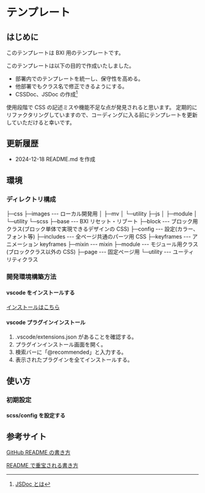 # テンプレート

## はじめに

このテンプレートは BXI 用のテンプレートです。

このテンプレートは以下の目的で作成いたしました。

- 部署内でのテンプレートを統一し、保守性を高める。
- 他部署でもクラス名で修正できるようにする。
- CSSDoc、JSDoc の作成[^1]

[^1]: [JSDoc とは](https://qiita.com/yamatai12/items/3482fc31b9c73c6938bd)

使用段階で CSS の記述ミスや機能不足な点が発見されると思います。
定期的にリファクタリングしていますので、コーディングに入る前にテンプレートを更新していただけると幸いです。

## 更新履歴

- 2024-12-18 README.md を作成

## 環境

### ディレクトリ構成

├─css
├─images --- ローカル開発用
│ ├─mv
│ └─utility
├─js
│ ├─module
│ └─utility
└─scss
├─base --- BXI リセット・リブート
├─block --- ブロック用クラス(ブロック単体で実現できるデザインの CSS)
├─config --- 設定(カラー、フォント等)
├─includes --- 全ページ共通のパーツ用 CSS
├─keyframes --- アニメーション keyframes
├─mixin --- mixin
├─module --- モジュール用クラス(ブロッククラス以外の CSS)
├─page --- 固定ページ用
└─utility --- ユーティリティクラス

### 開発環境構築方法

#### vscode をインストールする

[インストールはこちら](https://code.visualstudio.com/download)

#### vscode プラグインインストール

1. .vscode/extensions.json があることを確認する。
2. プラグインインストール画面を開く。
3. 検索バーに「@recommended」と入力する。
4. 表示されたプラグインを全てインストールする。

## 使い方

### 初期設定

#### scss/config を設定する

## 参考サイト

[GitHub README の書き方](https://docs.github.com/ja/get-started/writing-on-github/getting-started-with-writing-and-formatting-on-github/basic-writing-and-formatting-syntax)

[README で重宝される書き方](https://www.whaletech.co.jp/blog/readme-markdown-1/)

